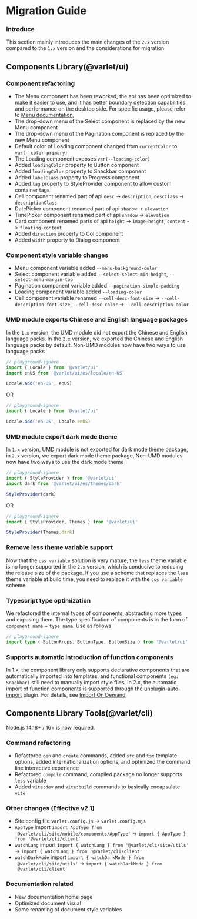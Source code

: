 # Migration Guide

### Introduce
This section mainly introduces the main changes of the `2.x` version compared to the `1.x` version and the considerations for migration

## Components Library(@varlet/ui)

### Component refactoring

- The Menu component has been reworked, the api has been optimized to make it easier to use, and it has better boundary detection capabilities and performance on the desktop side. For specific usage, please refer to [Menu documentation](./zh-CN/menu),
- The drop-down menu of the Select component is replaced by the new Menu component
- The drop-down menu of the Pagination component is replaced by the new Menu component
- Default color of Loading component changed from `currentColor` to `var(--color-primary)`
- The Loading component exposes `var(--loading-color)`
- Added `loadingColor` property to Button component
- Added `loadingColor` property to Snackbar component
- Added `labelClass` property to Progress component
- Added `tag` property to StyleProvider component to allow custom container tags
- Cell component renamed part of api `desc` -> `description`, `descClass` -> `descriptionClass`
- DatePicker component renamed part of api `shadow` -> `elevation`
- TimePicker component renamed part of api `shadow` -> `elevation`
- Card component renamed parts of api `height` -> `image-height`, `content` -> `floating-content`
- Added `direction` property to Col component
- Added `width` property to Dialog component

### Component style variable changes

- Menu component variable added `--menu-background-color`
- Select component variable added `--select-select-min-height`, `--select-menu-margin-top`
- Pagination component variable added `--pagination-simple-padding`
- Loading component variable added `--loading-color`
- Cell component variable renamed `--cell-desc-font-size` -> `--cell-description-font-size`, `--cell-desc-color` -> `--cell-description-color`

### UMD module exports Chinese and English language packages

In the `1.x` version, the UMD module did not export the Chinese and English language packs. In the `2.x` version, we exported the Chinese and English language packs by default.
Non-UMD modules now have two ways to use language packs

```ts
// playground-ignore
import { Locale } from '@varlet/ui'
import enUS from '@varlet/ui/es/locale/en-US'

Locale.add('en-US', enUS)
````

OR

```ts
// playground-ignore
import { Locale } from '@varlet/ui'

Locale.add('en-US', Locale.enUS)
````

### UMD module export dark mode theme

In `1.x` version, UMD module is not exported for dark mode theme package, in `2.x` version, we export dark mode theme package,
Non-UMD modules now have two ways to use the dark mode theme

```ts
// playground-ignore
import { StyleProvider } from '@varlet/ui'
import dark from '@varlet/ui/es/themes/dark'

StyleProvider(dark)
````

OR

```ts
// playground-ignore
import { StyleProvider, Themes } from '@varlet/ui'

StyleProvider(Themes.dark)
````

### Remove less theme variable support

Now that the `css variable` solution is very mature, the `less` theme variable is no longer supported in the `2.x` version, which is conducive to reducing the release size of the package.
If you use a scheme that replaces the `less` theme variable at build time, you need to replace it with the `css variable` scheme

### Typescript type optimization

We refactored the internal types of components, abstracting more types and exposing them. The type specification of components is in the form of `component name` + `type name`. Use as follows

```ts
// playground-ignore
import type { ButtonProps, ButtonType, ButtonSize } from '@varlet/ui'
````

### Supports automatic introduction of function components

In 1.x, the component library only supports declarative components that are automatically imported into templates, and functional components `(eg: Snackbar)` still need to manually import style files.
In 2.x, the automatic import of function components is supported through the [unplugin-auto-import](https://github.com/antfu/unplugin-auto-import) plugin.
For details, see [Import On Demand](#/en-US/importOnDemand)

## Components Library Tools(@varlet/cli)
Node.js 14.18+ / 16+ is now required.

### Command refactoring

- Refactored `gen` and `create` commands, added `sfc` and `tsx` template options, added internationalization options, and optimized the command line interactive experience
- Refactored `compile` command, compiled package no longer supports `less` variable
- Added `vite:dev` and `vite:build` commands to basically encapsulate `vite`

### Other changes (Effective v2.1)

- Site config file `varlet.config.js` -> `varlet.config.mjs`
- `AppType` import `import AppType from '@varlet/cli/site/mobile/components/AppType'` -> `import { AppType } from '@varlet/cli/client'`
- `watchLang` import `import { watchLang } from '@varlet/cli/site/utils'` -> `import { watchLang } from '@varlet/cli/client'`
- `watchDarkMode` import `import { watchDarkMode } from '@varlet/cli/site/utils'` -> `import { watchDarkMode } from '@varlet/cli/client'`

### Documentation related

- New documentation home page
- Optimized document visual
- Some renaming of document style variables